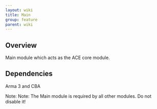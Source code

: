 ```yaml
---
layout: wiki
title: Main
group: feature
parent: wiki
---
```


## Overview

Main module which acts as the ACE core module.


## Dependencies

Arma 3 and CBA

Note: Note: The Main module is required by all other modules. Do not disable it!
